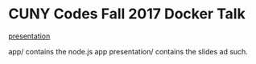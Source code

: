 # CUNY Codes Fall 2017 Docker Talk

[presentation](https://cunycodesdocker17.robbyoconnor.us/presentation/talk.html)

app/ contains the node.js app
presentation/ contains the slides ad such.
